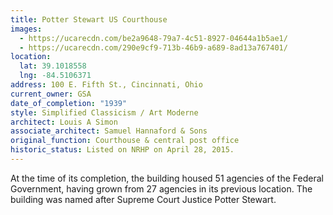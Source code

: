 ```yaml
---
title: Potter Stewart US Courthouse
images:
  - https://ucarecdn.com/be2a9648-79a7-4c51-8927-04644a1b5ae1/
  - https://ucarecdn.com/290e9cf9-713b-46b9-a689-8ad13a767401/
location:
  lat: 39.1018558
  lng: -84.5106371
address: 100 E. Fifth St., Cincinnati, Ohio
current_owner: GSA
date_of_completion: "1939"
style: Simplified Classicism / Art Moderne
architect: Louis A Simon
associate_architect: Samuel Hannaford & Sons
original_function: Courthouse & central post office
historic_status: Listed on NRHP on April 28, 2015.
---
```


At the time of its completion, the building housed 51 agencies of the Federal Government, having grown from 27 agencies in its previous location. The building was named after Supreme Court Justice Potter Stewart.
